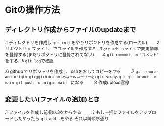 # Gitの操作方法

## ディレクトリ作成からファイルのupdateまで
.1 ディレクトリを作成し `git init` をやりリポジトリを作成する(ローカル).     　
.2 リポジトリ > ファイル　でファイルを作成する. 
.3 `git add ファイル` で変更情報を登録する(まだリポジトリに登録されてない). 　
.4 `git commmit -m "コメント"` をする. 
.5 `git log`で確認. 

.6 github でリポジトリを作成し　sshをおしてコピーをする　　
.7 `git remote add origin git@github.com:あなたのユーザー名/git-study.git
git branch -M main
git push -u origin main`　になる　　
.8 作成upload官僚　　

## 変更したい(ファイルの追加)とき
.1 ファイルを作成し前項の.3をからやる　　
.2 もし一括にファイルをアップロードしたかったら `git add .`をやる  それ以降順序通り　　
